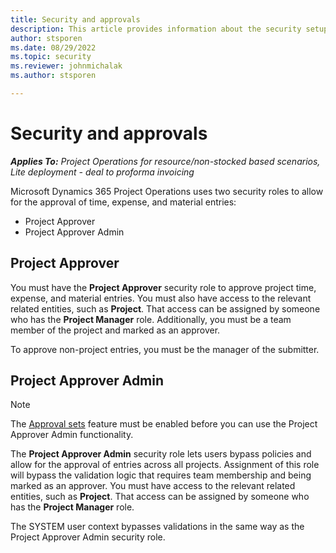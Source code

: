 ```yaml
---
title: Security and approvals
description: This article provides information about the security setup for working with approvals in Microsoft Dynamics 365 Project Operations.
author: stsporen
ms.date: 08/29/2022
ms.topic: security
ms.reviewer: johnmichalak
ms.author: stsporen

---
```

# Security and approvals

_**Applies To:** Project Operations for resource/non-stocked based scenarios, Lite deployment - deal to proforma invoicing_

Microsoft Dynamics 365 Project Operations uses two security roles to allow for the approval of time, expense, and material entries:

- Project Approver
- Project Approver Admin

## Project Approver

You must have the **Project Approver** security role to approve project time, expense, and material entries. You must also have access to the relevant related entities, such as **Project**. That access can be assigned by someone who has the **Project Manager** role. Additionally, you must be a team member of the project and marked as an approver.

To approve non-project entries, you must be the manager of the submitter.

## Project Approver Admin

> [!NOTE]
> The [Approval sets](approval-sets.md) feature must be enabled before you can use the Project Approver Admin functionality.

The **Project Approver Admin** security role lets users bypass policies and allow for the approval of entries across all projects. Assignment of this role will bypass the validation logic that requires team membership and being marked as an approver. You must have access to the relevant related entities, such as **Project**. That access can be assigned by someone who has the **Project Manager** role.

The SYSTEM user context bypasses validations in the same way as the Project Approver Admin security role.
